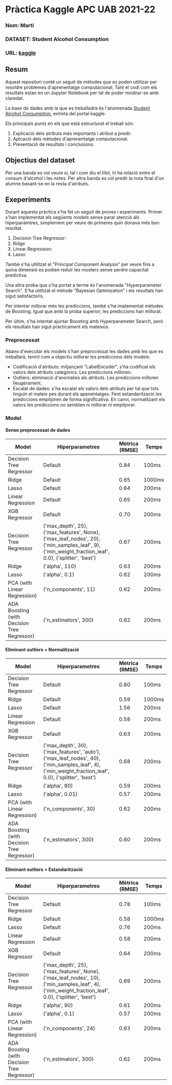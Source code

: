# Pràctica Kaggle APC UAB 2021-22

### Nom: Martí
### DATASET: Student Alcohol Consumption
### URL: [kaggle](https://www.kaggle.com/uciml/student-alcohol-consumption)


## Resum
Aquest repositori conté un seguit de mètodes que es poden utilitzar per resoldre problemes d'aprenentatge computacional. Tant el codi com els resultats estan en un Jupyter Notebook per tal de poder mostrar-se amb claredat. 

La base de dades amb la que es treballadrà és l'anomenada [Student Alcohol Consumption](https://www.kaggle.com/uciml/student-alcohol-consumption), extreta del portal kaggle.

Els principals punts en els que està estructurat el treball són:
1. Explicació dels atributs més importants i atribut a predir.
2. Aplcació dels mètodes d'aprenentatge computacional.
3. Presentació de resultats i conclusions.

## Objectius del dataset
Per una banda es vol veure si, tal i com diu el títol, hi ha relació entre el consum d'alcohol i les notes. Per altra banda es vol predir la nota final d'un alumne basant-se en la resta d'atributs.

## Exeperiments
Durant aquesta pràctica s'ha fet un seguit de proves i experiments.
Primer s'han implementat els següents models sense parar atenció als hiperparàmtres, simplement per veure de primeres quin donava més bon resultat.
1. Decision Tree Regressor:
2. Ridge
3. Linear Regression:
4. Lasso

També s'ha utilitzat el "Principal Component Analysis" per veure fins a quina dimensió es podien reduir les mosters sense perdre capacitat predictiva.

Una altra proba que s'ha portat a terme és l'anomenada "Hyperparameter Search". S'ha utilitzat el mètode "Bayesian Optimization" i els resultats han sigut satisfactoris.

Per intentar millorar més les prediccions, també s'ha implementat mètodes de Boosting. Igual que amb la proba superior, les prediccions han millorat.

Per últim, s'ha intentat ajuntar Boosting amb Hyperparameter Search, però els resultats han sigut pràcticament els mateixos.

### Preprocessat
Abans d'executar els models s'han preprocessat les dades amb les que es treballarà, tenint com a objectiu millorar les prediccions dels models:
- Codificació d'atributs: mitjançant "LabelEncoder", s'ha codificat els valors dels atributs categòrics. Les prediccions milloren.
- Outliers: eliminació d'anomalies als atributs. Les prediccions milloren lleugerament.
- Escalat de dades: s'ha escalat els valors dels atributs per tal que tots tinguin el mateix pes durant els apenentatges. Fent estandarització les prediccions empitjoren de forma significativa. En canvi, normalitzant els valors les prediccions no semblen ni millorar ni empitjorar. 

### Model

#### Sense preprocessat de dades
| Model | Hiperparametres | Mètrica (RMSE) | Temps |
| -- | -- | -- | -- |
| Decision Tree Regressor | Default | 0.84 | 100ms |
| Ridge | Default | 0.65 | 1000ms |
| Lasso | Default | 0.64 | 200ms |
| Linear Regression| Default | 0.65 | 200ms |
| XGB Regressor| Default | 0.70 | 200ms |
| Decision Tree Regressor| ('max_depth', 25), ('max_features', None), ('max_leaf_nodes', 20), ('min_samples_leaf', 9), ('min_weight_fraction_leaf', 0.0), ('splitter', 'best') | 0.67 | 200ms |
| Ridge| ('alpha', 110) | 0.63 | 200ms |
| Lasso| ('alpha', 0.1) | 0.62 | 200ms |
| PCA (with Linear Regression)| ('n_components', 11) | 0.62 | 200ms |
| ADA Boosting (with Decision Tree Regressor)| ('n_estimators', 300) | 0.62 | 200ms |

#### Eliminant outliers + Normalització
| Model | Hiperparametres | Mètrica (RMSE) | Temps |
| -- | -- | -- | -- |
| Decision Tree Regressor | Default | 0.80 | 100ms |
| Ridge | Default | 0.59 | 1000ms |
| Lasso | Default | 1.56 | 200ms |
| Linear Regression| Default | 0.58 | 200ms |
| XGB Regressor| Default | 0.63 | 200ms |
| Decision Tree Regressor| ('max_depth', 30), ('max_features', 'auto'), ('max_leaf_nodes', 40), ('min_samples_leaf', 4), ('min_weight_fraction_leaf', 0.0), ('splitter', 'best') | 0.68 | 200ms |
| Ridge| ('alpha', 90) | 0.59 | 200ms |
| Lasso| ('alpha', 0.01) | 0.57 | 200ms |
| PCA (with Linear Regression)| ('n_components', 30) | 0.62 | 200ms |
| ADA Boosting (with Decision Tree Regressor)| ('n_estimators', 300) | 0.60 | 200ms |


#### Eliminant outliers + Estandarització
| Model | Hiperparametres | Mètrica (RMSE) | Temps |
| -- | -- | -- | -- |
| Decision Tree Regressor | Default | 0.78 | 100ms |
| Ridge | Default | 0.58 | 1000ms |
| Lasso | Default | 0.76 | 200ms |
| Linear Regression| Default | 0.58 | 200ms |
| XGB Regressor| Default | 0.64 | 200ms |
| Decision Tree Regressor| ('max_depth', 25), ('max_features', None), ('max_leaf_nodes', 10), ('min_samples_leaf', 4), ('min_weight_fraction_leaf', 0.0), ('splitter', 'best') | 0.69 | 200ms |
| Ridge| ('alpha', 90) | 0.61 | 200ms |
| Lasso| ('alpha', 0.1) | 0.57 | 200ms |
| PCA (with Linear Regression)| ('n_components', 24) | 0.63 | 200ms |
| ADA Boosting (with Decision Tree Regressor)| ('n_estimators', 300) | 0.62 | 200ms |




